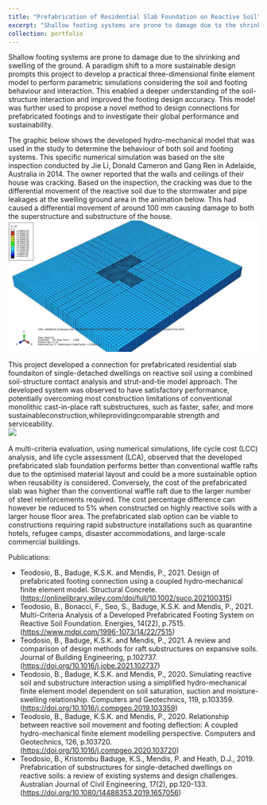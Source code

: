 ```yaml
---
title: "Prefabrication of Residential Slab Foundation on Reactive Soil"
excerpt: "Shallow footing systems are prone to damage due to the shrinking and swelling of the ground. Through multiphysics modelling, the concept of sustainability and prefabrication have been applied to develop innovative design of residential footings.<br/><img src='/images/soil_move.gif'>"
collection: portfolio
---
```


Shallow footing systems are prone to damage due to the shrinking and swelling of the ground. A paradigm shift to a more sustainable design prompts this project to develop a practical three-dimensional finite element model to perform parametric simulations considering the soil and footing behaviour and interaction. This enabled a deeper understanding of the soil-structure interaction and improved the footing design accuracy. This model was further used to propose a novel method to design connections for prefabricated footings and to investigate their global performance and sustainability.

The graphic below shows the developed hydro-mechanical model that was used in the study to determine the behaviour of both soil and footing systems. This specific numerical simulation was based on the site inspection conducted by Jie Li, Donald Cameron and Gang Ren in Adelaide, Australia in 2014. The owner reported that the walls and ceilings of their house was cracking. Based on the inspection, the cracking was due to the differential movement of the reactive soil due to the stormwater and pipe leakages at the swelling ground area in the animation below. This had caused a differential movement of around 100 mm causing damage to both the superstructure and substructure of the house.
<br/><img src='/images/soil_move.gif'>

This project developed a connection for prefabricated residential slab foundaiton of single-detached dwellings on reactive soil using a combined soil-structure contact analysis and strut-and-tie model approach. The developed system was observed to have satisfactory performance, potentially overcoming most construction limitations of conventional monolithic cast-in-place raft substructures, such as faster, safer, and more sustainableconstruction,whileprovidingcomparable strength and serviceability.
<br/><img src='/images/prefab_connection.gif'>

A multi-criteria evaluation, using numerical simulations, life cycle cost (LCC) analysis, and life cycle assessment (LCA), observed that the developed prefabricated slab foundation performs better than conventional waffle rafts due to the optimised material layout and could be a more sustainable option when reusability is considered. Conversely, the cost of the prefabricated slab was higher than the conventional waffle raft due to the larger number of steel reinforcements required. The cost percentage difference can however be reduced to 5% when constructed on highly reactive soils with a larger house floor area. The prefabricated slab option can be viable to constructions requiring rapid substructure installations such as quarantine hotels, refugee camps, disaster accommodations, and large-scale commercial buildings.

Publications: 
* Teodosio, B., Baduge, K.S.K. and Mendis, P., 2021. Design of prefabricated footing connection using a coupled hydro‐mechanical finite element model. Structural Concrete.
  (https://onlinelibrary.wiley.com/doi/full/10.1002/suco.202100315)
* Teodosio, B., Bonacci, F., Seo, S., Baduge, K.S.K. and Mendis, P., 2021. Multi-Criteria Analysis of a Developed Prefabricated Footing System on Reactive Soil Foundation. Energies, 14(22), p.7515.
  (https://www.mdpi.com/1996-1073/14/22/7515)
* Teodosio, B., Baduge, K.S.K. and Mendis, P., 2021. A review and comparison of design methods for raft substructures on expansive soils. Journal of Building Engineering, p.102737.
  (https://doi.org/10.1016/j.jobe.2021.102737)
* Teodosio, B., Baduge, K.S.K. and Mendis, P., 2020. Simulating reactive soil and substructure interaction using a simplified hydro-mechanical finite element model dependent on soil saturation, suction and moisture-swelling relationship. Computers and Geotechnics, 119, p.103359.
  (https://doi.org/10.1016/j.compgeo.2019.103359)
* Teodosio, B., Baduge, K.S.K. and Mendis, P., 2020. Relationship between reactive soil movement and footing deflection: A coupled hydro-mechanical finite element modelling perspective. Computers and Geotechnics, 126, p.103720.
  (https://doi.org/10.1016/j.compgeo.2020.103720)
* Teodosio, B., Kristombu Baduge, K.S., Mendis, P. and Heath, D.J., 2019. Prefabrication of substructures for single-detached dwellings on reactive soils: a review of existing systems and design challenges. Australian Journal of Civil Engineering, 17(2), pp.120-133.
  (https://doi.org/10.1080/14488353.2019.1657056)

